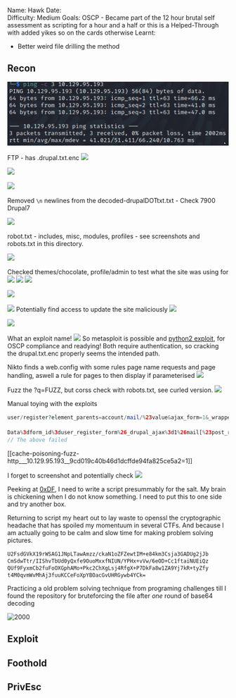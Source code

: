
Name: Hawk
Date:  
Difficulty:  Medium
Goals:  OSCP - Became part of the 12 hour brutal self assessment as scripting for a hour and a half or this is a Helped-Through with added yikes so on the cards otherwise
Learnt:
- Better weird file drilling the method


## Recon

![ping](HackTheBox/Retired-Machines/Hawk/Screenshots/ping.png)

FTP - has .drupal.txt.enc
![](ftpgrab.png)

![](ftp-drupal-txt-enc.png)

![](decode.png)

Removed `\n` newlines from the decoded-drupalDOTtxt.txt - Check 7900 Drupal7

![](charsbreakstdout.png)

robot.txt - includes, misc, modules, profiles - see screenshots and robots.txt in this directory.

![](testadminprofile.png)

Checked themes/chocolate, profile/admin to test what the site was using for 
![](cronDOTphp.png)
![](errorpagetestingtwo.png)
![](testadminprofile.png)


![](drupalversion.png)

![](leadstoupdatedotphp.png)
Potentially find access to update the site maliciously 
![](updatescript.png)

![](sqlitelighting.png)

What an exploit name!
![](drupalgeddon3.png)
So metasploit is possible and [python2 exploit](https://github.com/sl4cky/CVE-2018-7600/blob/master/Drupalgeddon2.py), for OSCP compliance and readying!
Both require authentication, so cracking the drupal.txt.enc properly seems the intended path.

Nikto finds a web.config with some rules page name requests and page handling, aswell a rule for pages to then display if parameterised
![](webDOTconfig.png)

Fuzz the ?q=FUZZ, but corss check with robots.txt, see curled version.
![](robots.txt.png)

Manual toying with the exploits
```php
user/register?element_parents=account/mail/%23value&ajax_form=1&_wrapper_format=drupal_ajax

Data%3dform_id%3duser_register_form%26_drupal_ajax%3d1%26mail[%23post_render][]%3dexec%26mail[%23type]%3dmarkup%26mail[%23markup]%3d<%3fphp+eval('cat+/etc/passwd')php>
// The above failed
```

[[cache-poisoning-fuzz-http___10.129.95.193__9cd019c40b46d1dcffde94fa825ce5a2=1]]

I forget to screenshot and potentially check
![](filethefileidiot.png)

Peeking at [0xDF](https://0xdf.gitlab.io/2018/11/30/htb-hawk.html#encrypted-file---brute-with-bash), I need to write a script presummably for the salt. My brain is chickening when I do not know something. I need to put this to one side and try another box.

Returning to script my heart out to lay waste to openssl the cryptographic headache that has spoiled my momentuum in several CTFs. And because I am actually going to be calm and slow time for making problem solving pictures.

```
U2FsdGVkX19rWSAG1JNpLTawAmzz/ckaN1oZFZewtIM+e84km3Csja3GADUg2jJb
CmSdwTtr/IIShvTbUd0yQxfe9OuoMxxfNIUN/YPHx+vVw/6eOD+Cc1ftaiNUEiQz
QUf9FyxmCb2fuFoOXGphAMo+Pkc2ChXgLsj4RfgX+P7DkFa8w1ZA9Yj7kR+tyZfy
t4M0qvmWvMhAj3fuuKCCeFoXpYBOacGvUHRGywb4YCk=
```

Practicing a old problem solving technique from programing challenges till I found the repository for bruteforcing the file after *one* round of base64 decoding

![2000](Hawk-Decoding-Section)



## Exploit



## Foothold

## PrivEsc

      
